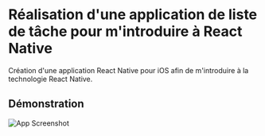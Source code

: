 
# Réalisation d'une application de liste de tâche pour m'introduire à React Native 
Création d'une application React Native pour iOS afin de m'introduire à la technologie React Native.


## Démonstration

![App Screenshot](https://zupimages.net/up/23/14/o8lt.jpg)

